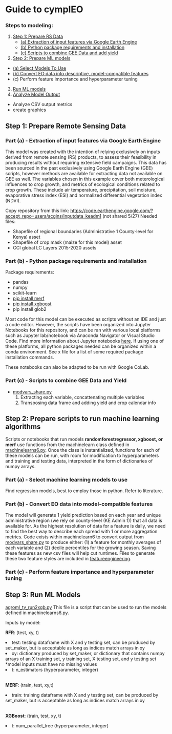 # Guide to cymplEO
### Steps to modeling: 
1. [Step 1: Prepare RS Data](#prepareRS)
   - [(a) Extraction of input features via Google Earth Engine](#subparagraph1)
   - [(b) Python package requirements and installation](#subparagraph2)
   - [(c) Scripts to combine GEE Data and add yield](#subparagraph3)
2. [Step 2: Prepare ML models](#prepareML)
  - [(a) Select Models To Use](#subparagraph4)
  - [(b) Convert EO data into descriptive, model-compatible features](#featureengineering)
  - (c) Perform feature importance and hyperparameter tuning
3. [Run ML models](#runmodels)
4. [Analyze Model Output](#analysis)
  - Analyze CSV output metrics
  - create graphics

## Step 1: Prepare Remote Sensing Data <a name="prepareRS"></a>

### Part (a) - Extraction of input features via Google Earth Engine <a name="subparagraph1"></a>

This model was created with the intention of relying exclusively on inputs derived from remote sensing (RS) products, to assess their feasibility in producing results without requiring extensive field campaigns. This data has been sourced in the past exclusively using Google Earth Engine (GEE) scripts, however methods are available for extracting data not available on GEE as well. The variables chosen in this example cover both meterological influences to crop growth, and metrics of ecological conditions related to crop growth. These include air temperature, precipitation, soil moisture, evaporative stress index (ESI) and normalized differential vegetation index (NDVI). 

Copy repository from this link: https://code.earthengine.google.com/?accept_repo=users/acgins/inputdata_keadm1 (not shared 5/27)
  Needed files:
  * Shapefile of regional boundaries (Administrative 1 County-level for Kenya) asset
  * Shapefile of crop mask (maize for this model) asset
  * CCI global LC Layers 2015-2020 assets
    
### Part (b) - Python package requirements and installation <a name="subparagraph2"></a>
Package requirements:
- pandas
- numpy
- scikit-learn
- <a href="https://manifoldai.github.io/merf/">pip install merf</a>
- <a href="https://xgboost.readthedocs.io/en/stable/install.html#conda">pip install xgboost</a>
- pip install glob2

Most code for this model can be executed as scripts without an IDE and just a code editor. However, the scripts have been organized into Jupyter Notebooks for this repository, and can be ran with various local platforms such as Jupyter lab/notebook via Anaconda Navigator or Visual Studio Code. Find more information about Jupyter notebooks <a href="https://docs.jupyter.org/en/latest/">here</a>. If using one of these platforms, all python packages needed can be organized within a conda environment. See x file for a list of some required package installation commands.

These notebooks can also be adapted to be run with Google CoLab.

### Part (c) - Scripts to combine GEE Data and Yield 
- <a href="modvars_share.py">modvars_share.py</a>  
  1. Extracting each variable, concattenating multiple variables
  2. Transposing data frame and adding yield and crop calendar info
     
## Step 2: Prepare scripts to run machine learning algorithms <a name="prepareML"></a>
 Scripts or notebooks that run models **randomforestregressor, xgboost, or merf** use functions from the machinelearn class defined in <a href="machinelearns6.py">machinelearns6.py</a>. Once the class is instantialized, functions for each of these models can be run, with room for modification to hyperparameters and training and testing data, interpreted in the form of dictionaries of numpy arrays.

### Part (a) - Select machine learning models to use <a name="subparagraph3"></a>

Find regression models, best to employ those in python. Refer to literature.

### Part (b) - Convert EO data into model-compatible features <a name="featureengineering"></a>

The model will generate 1 yield prediction based on each year and unique administrative region (we rely on county-level (KE Admin 1)) that all data is available for. As the highest resolution of data for a feature is daily, we need to find the best way to describe each spread with 1 or more aggregation metrics. Code exists within machinelearn6 to convert output from <a href="modvars_share.py">modvars_share.py</a> to produce either: (1) a feature for monthly averages of each variable and (2) decile percentiles for the growing season. Saving these features as new csv files will help cut runtimes. Files to generate these two feature styles are included in <a href="featureengineering/">featureengineering</a>.

### Part (c) - Perform feature importance and hyperparameter tuning <a name="hyperparam"></a>

## Step 3: Run ML Models <a name="runmodels"></a>
<a href="agroml_tv_run2xgb.py">agroml_tv_run2xgb.py</a>
This file is a script that can be used to run the models defined in machinelearns6.py. 

Inputs by model:

**RFR**: (test, xy, t)
<li> test: testing dataframe with X and y testing set, can be produced by set_maker, but is acceptable as long as indices match arrays in xy </li>
   <li> xy: dictionary produced by set_maker, or dictionary that contains numpy arrays of an X training set, y training set, X testing set, and y testing set</li>
*model inputs must have no missing values  <br>
   <li> t: n_estimators (hyperparameter, integer)</li><br>

**MERF**: (train, test, xy,t)
   <li>train: training dataframe with X and y testing set, can be produced by set_maker, but is acceptable as long as indices match arrays in xy  </li><br>

**XGBoost**: (train, test, xy, t)
   <li>t: num_parallel_tree (hyperparameter, integer)</li>
